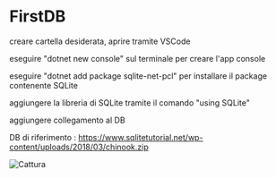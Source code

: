 # FirstDB
creare cartella desiderata, aprire tramite VSCode

eseguire "dotnet new console" sul terminale per creare l'app console

eseguire "dotnet add package sqlite-net-pcl" per installare il package contenente SQLite

aggiungere la libreria di SQLite tramite il comando "using SQLite"

aggiungere collegamento al DB

DB di riferimento : https://www.sqlitetutorial.net/wp-content/uploads/2018/03/chinook.zip

![Cattura](https://user-images.githubusercontent.com/116790986/235083647-88552b91-385f-4e19-b0f5-5f79302a0e75.PNG)
